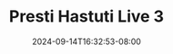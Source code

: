 --- 
title: "Presti Hastuti Live 3"
description: "  bokeh Presti Hastuti Live 3 gratis full new"
date: 2024-09-14T16:32:53-08:00
file_code: "2pmmddjqiixj"
draft: false
cover: "dynpvvurxwmi433k.jpg"
tags: ["Presti", "Hastuti", "Live", "bokep-indo", "bokep-viral", "bokep-ig"]
length: 127
fld_id: "1483076"
foldername: "A presti hastuti"
categories: ["A presti hastuti"]
views: 0
---